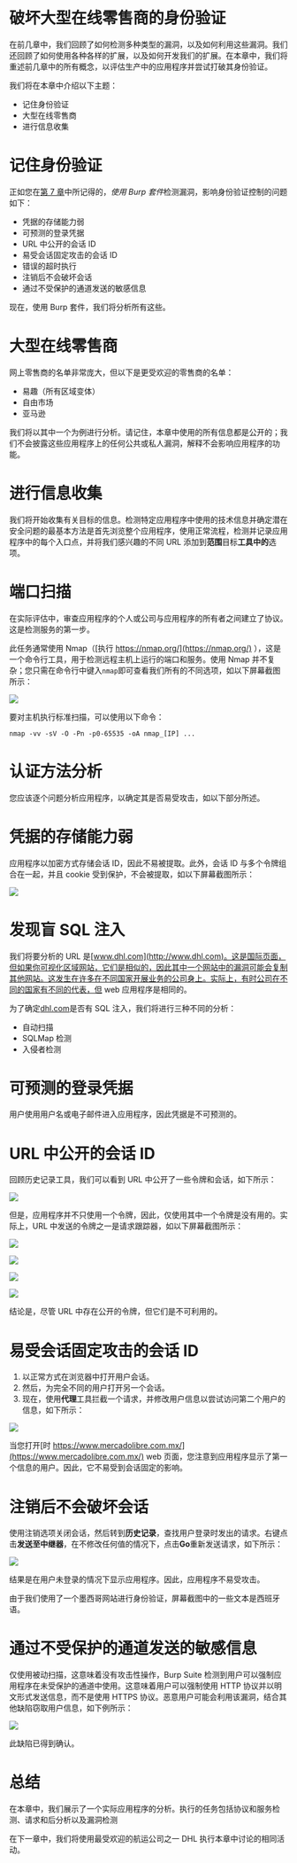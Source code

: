 # 破坏大型在线零售商的身份验证

在前几章中，我们回顾了如何检测多种类型的漏洞，以及如何利用这些漏洞。我们还回顾了如何使用各种各样的扩展，以及如何开发我们的扩展。在本章中，我们将重述前几章中的所有概念，以评估生产中的应用程序并尝试打破其身份验证。

我们将在本章中介绍以下主题：

*   记住身份验证
*   大型在线零售商
*   进行信息收集

# 记住身份验证

正如您在[第 7 章](07.html)中所记得的，*使用 Burp 套件*检测漏洞，影响身份验证控制的问题如下：

*   凭据的存储能力弱
*   可预测的登录凭据
*   URL 中公开的会话 ID
*   易受会话固定攻击的会话 ID
*   错误的超时执行
*   注销后不会破坏会话
*   通过不受保护的通道发送的敏感信息

现在，使用 Burp 套件，我们将分析所有这些。

# 大型在线零售商

网上零售商的名单非常庞大，但以下是更受欢迎的零售商的名单：

*   易趣（所有区域变体）
*   自由市场
*   亚马逊

我们将以其中一个为例进行分析。请记住，本章中使用的所有信息都是公开的；我们不会披露这些应用程序上的任何公共或私人漏洞，解释不会影响应用程序的功能。

# 进行信息收集

我们将开始收集有关目标的信息。检测特定应用程序中使用的技术信息并确定潜在安全问题的最基本方法是首先浏览整个应用程序，使用正常流程，检测并记录应用程序中的每个入口点，并将我们感兴趣的不同 URL 添加到**范围**目标**工具中的**选项。

# 端口扫描

在实际评估中，审查应用程序的个人或公司与应用程序的所有者之间建立了协议。这是检测服务的第一步。

此任务通常使用 Nmap（[执行 https://nmap.org/](https://nmap.org/) ），这是一个命令行工具，用于检测远程主机上运行的端口和服务。使用 Nmap 并不复杂；您只需在命令行中键入`nmap`即可查看我们所有的不同选项，如以下屏幕截图所示：

![](img/a52f2146-d715-4574-bebf-643722baa56a.png)

要对主机执行标准扫描，可以使用以下命令：

```
nmap -vv -sV -O -Pn -p0-65535 -oA nmap_[IP] ...
```

# 认证方法分析

您应该逐个问题分析应用程序，以确定其是否易受攻击，如以下部分所述。

# 凭据的存储能力弱

应用程序以加密方式存储会话 ID，因此不易被提取。此外，会话 ID 与多个令牌组合在一起，并且 cookie 受到保护，不会被提取，如以下屏幕截图所示：

![](img/9fd5d310-2548-47ff-8295-2f3fef7b6293.png)

# 发现盲 SQL 注入

我们将要分析的 URL 是[www.dhl.com](http://www.dhl.com)。这是国际页面，但如果你可视化区域网站，它们是相似的，因此其中一个网站中的漏洞可能会复制其他网站。这发生在许多在不同国家开展业务的公司身上。实际上，有时公司在不同的国家有不同的代表，但 web 应用程序是相同的。

为了确定[dhl.com](http://dhl.com)是否有 SQL 注入，我们将进行三种不同的分析：

*   自动扫描
*   SQLMap 检测
*   入侵者检测

# 可预测的登录凭据

用户使用用户名或电子邮件进入应用程序，因此凭据是不可预测的。

# URL 中公开的会话 ID

回顾历史记录工具，我们可以看到 URL 中公开了一些令牌和会话，如下所示：

![](img/50d480e0-6c02-47b1-8575-27a66ed8213a.png)

但是，应用程序并不只使用一个令牌，因此，仅使用其中一个令牌是没有用的。实际上，URL 中发送的令牌之一是请求跟踪器，如以下屏幕截图所示：

![](img/97a734de-9032-42d4-a691-12d57cb44fad.png)

![](img/f348b9a0-bfaf-43ad-ad49-934269eff7b0.png)

![](img/38d2a7f7-cf3d-4bda-9163-10d3ead5edde.png)

![](img/1d89c217-a584-410b-b1d2-6092cc19732f.png)

结论是，尽管 URL 中存在公开的令牌，但它们是不可利用的。

# 易受会话固定攻击的会话 ID

1.  以正常方式在浏览器中打开用户会话。
2.  然后，为完全不同的用户打开另一个会话。
3.  现在，使用**代理**工具拦截一个请求，并修改用户信息以尝试访问第二个用户的信息，如下所示：

![](img/1cd10312-3a41-4268-b0a6-69058ee9a794.png)

当您打开[时 https://www.mercadolibre.com.mx/](https://www.mercadolibre.com.mx/) web 页面，您注意到应用程序显示了第一个信息的用户。因此，它不易受到会话固定的影响。

# 注销后不会破坏会话

使用注销选项关闭会话，然后转到**历史记录**，查找用户登录时发出的请求。右键点击**发送至中继器**，在不修改任何值的情况下，点击**Go**重新发送请求，如下所示：

![](img/84d70dbf-a882-4b31-8a4b-76bbbc0ac643.png)

结果是在用户未登录的情况下显示应用程序。因此，应用程序不易受攻击。

由于我们使用了一个墨西哥网站进行身份验证，屏幕截图中的一些文本是西班牙语。

# 通过不受保护的通道发送的敏感信息

仅使用被动扫描，这意味着没有攻击性操作，Burp Suite 检测到用户可以强制应用程序在未受保护的通道中使用。这意味着用户可以强制使用 HTTP 协议并以明文形式发送信息，而不是使用 HTTPS 协议。恶意用户可能会利用该漏洞，结合其他缺陷窃取用户信息，如下例所示：

![](img/d6ba5748-8939-42a3-b7ac-dee9ff803d3e.png)

此缺陷已得到确认。

# 总结

在本章中，我们展示了一个实际应用程序的分析。执行的任务包括协议和服务检测、请求和后分析以及漏洞检测

在下一章中，我们将使用最受欢迎的航运公司之一 DHL 执行本章中讨论的相同活动。